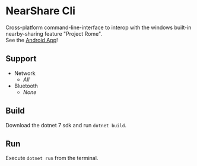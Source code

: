 # NearShare Cli
Cross-platform command-line-interface to interop with the windows built-in nearby-sharing feature "Project Rome".    
See the [Android App](https://github.com/nearby-sharing/android)!

## Support
- Network
	- _All_
- Bluetooth
	- _None_

## Build
Download the dotnet 7 sdk and run `dotnet build`.

## Run
Execute `dotnet run` from the terminal.
